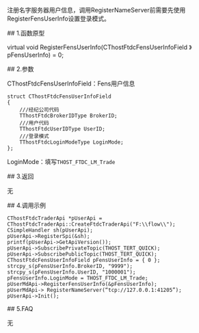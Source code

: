 <p>注册名字服务器用户信息，调用RegisterNameServer前需要先使用RegisterFensUserInfo设置登录模式。</p>
<span class="anchor" id="1699df76-e103-413c-8235-40ce6b713bd4"></span>
## 1.函数原型
<p>virtual void RegisterFensUserInfo(CThostFtdcFensUserInfoField 》 pFensUserInfo) = 0;</p>
<span class="anchor" id="3a97ca04-1bf8-4b2a-b598-47e5cdba06a6"></span>
## 2.参数
<p>CThostFtdcFensUserInfoField：Fens用户信息</p>
<pre><code>struct CThostFtdcFensUserInfoField
{
    ///经纪公司代码
    TThostFtdcBrokerIDType BrokerID;
    ///用户代码
    TThostFtdcUserIDType UserID;
    ///登录模式
    TThostFtdcLoginModeType LoginMode;
};
</code></pre>
<p>LoginMode：填写<code>THOST_FTDC_LM_Trade</code></p>
<span class="anchor" id="79fe29cd-2ed8-4801-9441-93a12f12933f"></span>
## 3.返回
<p>无</p>
<span class="anchor" id="5babd86f-e414-4e4d-ac16-cbd0c1d78264"></span>
## 4.调用示例
<pre><code>CThostFtdcTraderApi *pUserApi = CThostFtdcTraderApi::CreateFtdcTraderApi("F:\\flow\\");
CSimpleHandler sh(pUserApi);
pUserApi-&gt;RegisterSpi(&amp;sh);
printf(pUserApi-&gt;GetApiVersion());
pUserApi-&gt;SubscribePrivateTopic(THOST_TERT_QUICK);
pUserApi-&gt;SubscribePublicTopic(THOST_TERT_QUICK);
CThostFtdcFensUserInfoField pFensUserInfo = { 0 };
strcpy_s(pFensUserInfo.BrokerID, "9999");
strcpy_s(pFensUserInfo.UserID, "1000001");
pFensUserInfo.LoginMode = THOST_FTDC_LM_Trade;
pUserMdApi-&gt;RegisterFensUserInfo(&amp;pFensUserInfo);
pUserMdApi-&gt; RegisterNameServer(“tcp://127.0.0.1:41205”);
pUserApi-&gt;Init();
</code></pre>
<span class="anchor" id="2f51d533-5959-4c3c-8212-bf588adda337"></span>
## 5.FAQ
<p>无</p>
